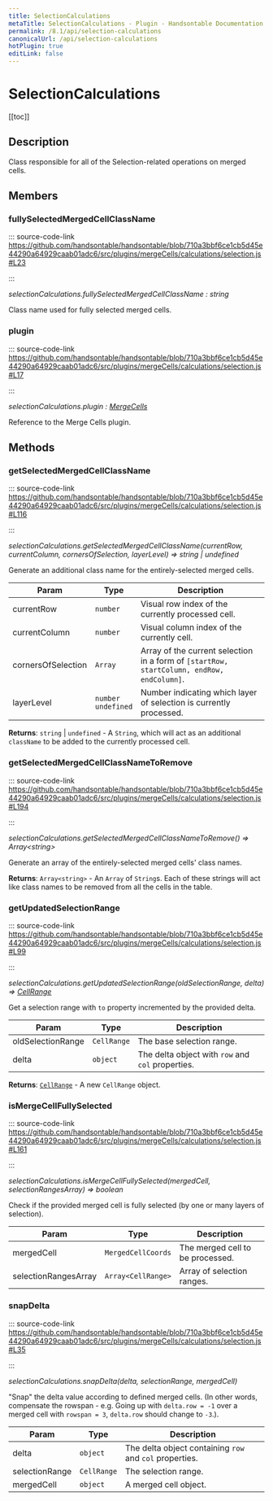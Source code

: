 ```yaml
---
title: SelectionCalculations
metaTitle: SelectionCalculations - Plugin - Handsontable Documentation
permalink: /8.1/api/selection-calculations
canonicalUrl: /api/selection-calculations
hotPlugin: true
editLink: false
---
```


# SelectionCalculations

[[toc]]

## Description

Class responsible for all of the Selection-related operations on merged cells.


## Members

### fullySelectedMergedCellClassName
  
::: source-code-link https://github.com/handsontable/handsontable/blob/710a3bbf6ce1cb5d45e44290a64929caab01adc6/src/plugins/mergeCells/calculations/selection.js#L23

:::

_selectionCalculations.fullySelectedMergedCellClassName : string_

Class name used for fully selected merged cells.



### plugin
  
::: source-code-link https://github.com/handsontable/handsontable/blob/710a3bbf6ce1cb5d45e44290a64929caab01adc6/src/plugins/mergeCells/calculations/selection.js#L17

:::

_selectionCalculations.plugin : [MergeCells](@/api/mergeCells.md)_

Reference to the Merge Cells plugin.


## Methods

### getSelectedMergedCellClassName
  
::: source-code-link https://github.com/handsontable/handsontable/blob/710a3bbf6ce1cb5d45e44290a64929caab01adc6/src/plugins/mergeCells/calculations/selection.js#L116

:::

_selectionCalculations.getSelectedMergedCellClassName(currentRow, currentColumn, cornersOfSelection, layerLevel) ⇒ string | undefined_

Generate an additional class name for the entirely-selected merged cells.


| Param | Type | Description |
| --- | --- | --- |
| currentRow | `number` | Visual row index of the currently processed cell. |
| currentColumn | `number` | Visual column index of the currently cell. |
| cornersOfSelection | `Array` | Array of the current selection in a form of `[startRow, startColumn, endRow, endColumn]`. |
| layerLevel | `number` <br/> `undefined` | Number indicating which layer of selection is currently processed. |


**Returns**: `string` | `undefined` - A `String`, which will act as an additional `className` to be added to the currently processed cell.  

### getSelectedMergedCellClassNameToRemove
  
::: source-code-link https://github.com/handsontable/handsontable/blob/710a3bbf6ce1cb5d45e44290a64929caab01adc6/src/plugins/mergeCells/calculations/selection.js#L194

:::

_selectionCalculations.getSelectedMergedCellClassNameToRemove() ⇒ Array&lt;string&gt;_

Generate an array of the entirely-selected merged cells' class names.


**Returns**: `Array<string>` - An `Array` of `String`s. Each of these strings will act like class names to be removed from all the cells in the table.  

### getUpdatedSelectionRange
  
::: source-code-link https://github.com/handsontable/handsontable/blob/710a3bbf6ce1cb5d45e44290a64929caab01adc6/src/plugins/mergeCells/calculations/selection.js#L99

:::

_selectionCalculations.getUpdatedSelectionRange(oldSelectionRange, delta) ⇒ [CellRange](@/api/cellRange.md)_

Get a selection range with `to` property incremented by the provided delta.


| Param | Type | Description |
| --- | --- | --- |
| oldSelectionRange | `CellRange` | The base selection range. |
| delta | `object` | The delta object with `row` and `col` properties. |


**Returns**: [`CellRange`](@/api/cellRange.md) - A new `CellRange` object.  

### isMergeCellFullySelected
  
::: source-code-link https://github.com/handsontable/handsontable/blob/710a3bbf6ce1cb5d45e44290a64929caab01adc6/src/plugins/mergeCells/calculations/selection.js#L161

:::

_selectionCalculations.isMergeCellFullySelected(mergedCell, selectionRangesArray) ⇒ boolean_

Check if the provided merged cell is fully selected (by one or many layers of selection).


| Param | Type | Description |
| --- | --- | --- |
| mergedCell | `MergedCellCoords` | The merged cell to be processed. |
| selectionRangesArray | `Array<CellRange>` | Array of selection ranges. |



### snapDelta
  
::: source-code-link https://github.com/handsontable/handsontable/blob/710a3bbf6ce1cb5d45e44290a64929caab01adc6/src/plugins/mergeCells/calculations/selection.js#L35

:::

_selectionCalculations.snapDelta(delta, selectionRange, mergedCell)_

"Snap" the delta value according to defined merged cells. (In other words, compensate the rowspan -
e.g. Going up with `delta.row = -1` over a merged cell with `rowspan = 3`, `delta.row` should change to `-3`.).


| Param | Type | Description |
| --- | --- | --- |
| delta | `object` | The delta object containing `row` and `col` properties. |
| selectionRange | `CellRange` | The selection range. |
| mergedCell | `object` | A merged cell object. |



